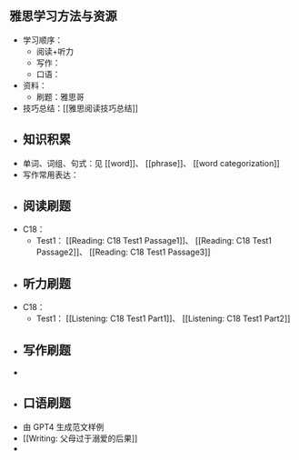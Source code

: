 ## 雅思学习方法与资源
- 学习顺序：
	- 阅读+听力
	- 写作：
	- 口语：
- 资料：
	- 刷题：雅思哥
- 技巧总结：[[雅思阅读技巧总结]]
- ## 知识积累
- 单词、词组、句式：见 [[word]]、 [[phrase]]、 [[word categorization]]
- 写作常用表达：
- ## 阅读刷题
- C18：
	- Test1： [[Reading: C18 Test1 Passage1]]、 [[Reading: C18 Test1 Passage2]]、 [[Reading: C18 Test1 Passage3]]
- ## 听力刷题
- C18：
	- Test1： [[Listening: C18 Test1 Part1]]、 [[Listening: C18 Test1 Part2]]
- ## 写作刷题
-
- ## 口语刷题
- 由 GPT4 生成范文样例
- [[Writing: 父母过于溺爱的后果]]
-